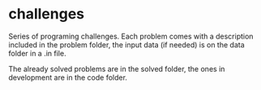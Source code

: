 # challenges

Series of programing challenges. Each problem comes with
 a description included in the problem folder, the input 
 data (if needed) is on the data folder in a .in file.
 
 The already solved problems are in the solved folder, 
 the ones in development are in the code folder.
